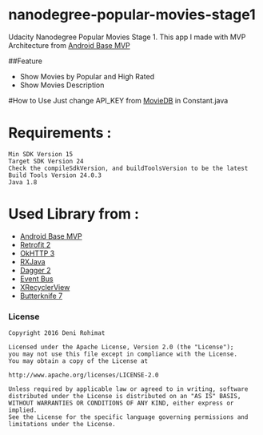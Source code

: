 # nanodegree-popular-movies-stage1

Udacity Nanodegree Popular Movies Stage 1. This app I made with MVP Architecture from [Android Base MVP](https://github.com/derohimat/android-base-mvp/)

##Feature
   - Show Movies by Popular and High Rated
   - Show Movies Description

#How to Use
    Just change API_KEY from [MovieDB](https://www.themoviedb.org) in Constant.java 

# Requirements :
	Min SDK Version 15
	Target SDK Version 24
	Check the compileSdkVersion, and buildToolsVersion to be the latest
	Build Tools Version 24.0.3
	Java 1.8
	
# Used Library from :
  - [Android Base MVP](https://github.com/derohimat/android-base-mvp/)
  - [Retrofit 2](http://square.github.io/retrofit/)
  - [OkHTTP 3](http://square.github.io/okhttp/)
  - [RXJava](https://github.com/ReactiveX/RxJava)
  - [Dagger 2](http://google.github.io/dagger/)
  - [Event Bus](https://github.com/greenrobot/EventBus)
  - [XRecyclerView](https://github.com/jianghejie/XRecyclerView)
  - [Butterknife 7](https://github.com/JakeWharton/butterknife)

### License
    Copyright 2016 Deni Rohimat
    
    Licensed under the Apache License, Version 2.0 (the "License");
    you may not use this file except in compliance with the License.
    You may obtain a copy of the License at

    http://www.apache.org/licenses/LICENSE-2.0
    
    Unless required by applicable law or agreed to in writing, software
    distributed under the License is distributed on an "AS IS" BASIS,
    WITHOUT WARRANTIES OR CONDITIONS OF ANY KIND, either express or implied.
    See the License for the specific language governing permissions and
    limitations under the License.
